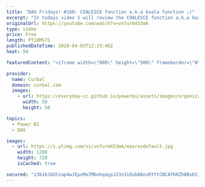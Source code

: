 ```yaml
---
title: "DAX Fridays! #168: COALESCE function a.k.a koala function ;)"
excerpt: "In todays video I will review the COALESCE function a.k.a koala function and show you some cases where this function is useful.  I also answer Question 2 of the Microsoft Power BI exam  and ask question 3. Happy Friday!  Link to sqlserver tutorial: https://www.sqlservertutorial.net/sql-server-basics/sql-server-coalesce/"
originalUrl: https://youtube.com/watch?v=vn7urmX53mA
type: video
price: Free
length: PT10M57S
publishedDateTime: 2020-04-03T12:33:46Z
heat: 50

featuredContent: "<iframe width=\"800\" height=\"500\" frameborder=\"0\" src=\"https://www.youtube.com/embed/vn7urmX53mA\" allow=\"accelerometer; autoplay; encrypted-media; gyroscope; picture-in-picture\" allowfullscreen></iframe>"

provider:
  name: Curbal
  domain: curbal.com
  images:
    - url: https://everyday-cc.github.io/powerbi/assets/images/organizations/curbal.com-50x50.jpg
      width: 50
      height: 50

topics:
  - Power BI
  - DAX

images:
  - url: https://i.ytimg.com/vi/vn7urmX53mA/maxresdefault.jpg
    width: 1280
    height: 720
    isCached: true

secured: "z3b16JUUtzap4wJEpvMo7MbokqaypJ23n3iQxb8AnsRYYtCNCAfKRZh8Bxbt3dJ9ITl3mmEBwA7ecPUUozqDui1Mnkqza3Ds9tEWJNcs2Z0kRO3h1B2aJbdoYuxv8TgD/n8WGagjiNgNA4DH36kCOxQhSXUfqg7VPNlIXPEFmZnxI66w9j9j4nVyNhWPVlzSCDPvbws6K0r2ETQrJN4RofH0EHT9yqclvGJtZjYSskd7AB7UvxvAiJucT4pUmBA+tgH1wqXk5fM2l7acUW3jNKByLYfbhSAy1Css4+XZKpbBEdZ5bJ/p8n+NNjuQ1B7Td8UwOK3XiP6RqPXekD6cHDALN/w9j3PdVYT9kWidIYHHzLnKE/fL29Pla0Wn/JlXVN/cmY5WMWVZDIRzduRD7qWi0KFapmF4IpsPyJN+U/M=;qbLcaeduo0HEAGcNMeC91g=="
---
```


